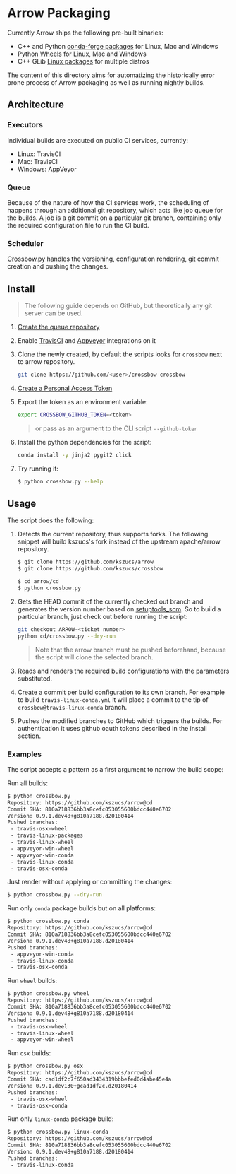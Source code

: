 # Arrow Packaging

Currently Arrow ships the following pre-built binaries:
- C++ and Python [conda-forge packages](conda-recipes) for Linux, Mac and
  Windows
- Python [Wheels](python-wheels) for Linux, Mac and Windows
- C++ GLib [Linux packages](linux-packages) for multiple distros

The content of this directory aims for automatizing the historically error prone
process of Arrow packaging as well as running nightly builds.


## Architecture

### Executors

Individual builds are executed on public CI services, currently:
- Linux: TravisCI
- Mac: TravisCI
- Windows: AppVeyor

### Queue

Because of the nature of how the CI services work, the scheduling of happens
through an additional git repository, which acts like job queue for the builds.
A job is a git commit on a particular git branch, containing only the required
configuration file to run the CI build.

### Scheduler

[Crossbow.py](crossbow.py) handles the versioning, configuration rendering, git
commit creation and pushing the changes.


## Install

> The following guide depends on GitHub, but theoretically any git server can be
> used.

1. [Create the queue
   repository](https://help.github.com/articles/creating-a-new-repository)
2. Enable [TravisCI](https://travis-ci.org/getting_started) and
   [Appveyor](https://www.appveyor.com/docs/) integrations on it
3. Clone the newly created, by default the scripts looks for `crossbow` next to
   arrow repository.

   ```bash
   git clone https://github.com/<user>/crossbow crossbow
   ```

4. [Create a Personal Access
   Token](https://help.github.com/articles/creating-a-personal-access-token-for-the-command-line/)
5. Export the token as an environment variable:

   ```bash
   export CROSSBOW_GITHUB_TOKEN=<token>
   ```

   > or pass as an argument to the CLI script `--github-token`

6. Install the python dependencies for the script:

   ```bash
   conda install -y jinja2 pygit2 click
   ```
7. Try running it:
   ```bash
   $ python crossbow.py --help
   ```


## Usage

The script does the following:

1. Detects the current repository, thus supports forks. The following snippet
   will build kszucs's fork instead of the upstream apache/arrow repository.

   ```bash
   $ git clone https://github.com/kszucs/arrow
   $ git clone https://github.com/kszucs/crossbow

   $ cd arrow/cd
   $ python crossbow.py
   ```

2. Gets the HEAD commit of the currently checked out branch and generates
   the version number based on [setuptools_scm](https://pypi.python.org/pypi/setuptools_scm).
   So to build a particular branch, just check out before running the script:

   ```bash
   git checkout ARROW-<ticket number>
   python cd/crossbow.py --dry-run
   ```

   > Note that the arrow branch must be pushed beforehand, because the script
   > will clone the selected branch.

3. Reads and renders the required build configurations with the parameters
   substituted.
2. Create a commit per build configuration to its own branch. For example
   to build `travis-linux-conda.yml` it will place a commit to the tip of
   `crossbow@travis-linux-conda` branch.
3. Pushes the modified branches to GitHub which triggers the builds.
   For authentication it uses github oauth tokens described in the install
   section.


### Examples

The script accepts a pattern as a first argument to narrow the build scope:

Run all builds:

```bash
$ python crossbow.py
Repository: https://github.com/kszucs/arrow@cd
Commit SHA: 810a718836bb3a8cefc053055600bdcc440e6702
Version: 0.9.1.dev48+g810a7188.d20180414
Pushed branches:
 - travis-osx-wheel
 - travis-linux-packages
 - travis-linux-wheel
 - appveyor-win-wheel
 - appveyor-win-conda
 - travis-linux-conda
 - travis-osx-conda
```

Just render without applying or committing the changes:

```bash
$ python crossbow.py --dry-run
```

Run only `conda` package builds but on all platforms:

```bash
$ python crossbow.py conda
Repository: https://github.com/kszucs/arrow@cd
Commit SHA: 810a718836bb3a8cefc053055600bdcc440e6702
Version: 0.9.1.dev48+g810a7188.d20180414
Pushed branches:
 - appveyor-win-conda
 - travis-linux-conda
 - travis-osx-conda
```

Run `wheel` builds:

```bash
$ python crossbow.py wheel
Repository: https://github.com/kszucs/arrow@cd
Commit SHA: 810a718836bb3a8cefc053055600bdcc440e6702
Version: 0.9.1.dev48+g810a7188.d20180414
Pushed branches:
 - travis-osx-wheel
 - travis-linux-wheel
 - appveyor-win-wheel
```

Run `osx` builds:

```bash
$ python crossbow.py osx
Repository: https://github.com/kszucs/arrow@cd
Commit SHA: cad1df2c7f650ad3434319bbbefed0d4abe45e4a
Version: 0.9.1.dev130+gcad1df2c.d20180414
Pushed branches:
 - travis-osx-wheel
 - travis-osx-conda
```

Run only `linux-conda` package build:

```bash
$ python crossbow.py linux-conda
Repository: https://github.com/kszucs/arrow@cd
Commit SHA: 810a718836bb3a8cefc053055600bdcc440e6702
Version: 0.9.1.dev48+g810a7188.d20180414
Pushed branches:
 - travis-linux-conda
```


